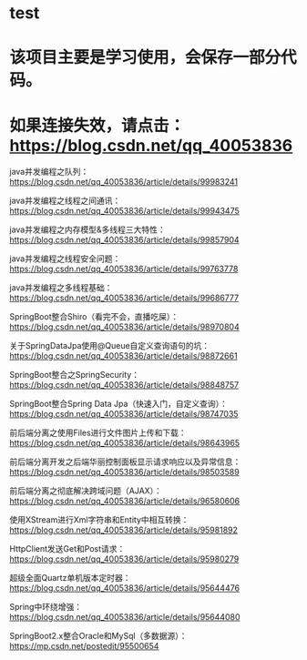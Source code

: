 # test
# 该项目主要是学习使用，会保存一部分代码。

# 如果连接失效，请点击：https://blog.csdn.net/qq_40053836

java并发编程之队列：https://blog.csdn.net/qq_40053836/article/details/99983241

java并发编程之线程之间通讯：https://blog.csdn.net/qq_40053836/article/details/99943475

java并发编程之内存模型&多线程三大特性：https://blog.csdn.net/qq_40053836/article/details/99857904

java并发编程之线程安全问题：https://blog.csdn.net/qq_40053836/article/details/99763778

java并发编程之多线程基础：https://blog.csdn.net/qq_40053836/article/details/99686777

SpringBoot整合Shiro（看完不会，直播吃屎）：https://blog.csdn.net/qq_40053836/article/details/98970804

关于SpringDataJpa使用@Queue自定义查询语句的坑：https://blog.csdn.net/qq_40053836/article/details/98872661

SpringBoot整合之SpringSecurity：https://blog.csdn.net/qq_40053836/article/details/98848757

SpringBoot整合Spring Data Jpa（快速入门，自定义查询）：https://blog.csdn.net/qq_40053836/article/details/98747035

前后端分离之使用Files进行文件图片上传和下载：https://blog.csdn.net/qq_40053836/article/details/98643965

前后端分离开发之后端华丽控制面板显示请求响应以及异常信息：https://blog.csdn.net/qq_40053836/article/details/98503589

前后端分离之彻底解决跨域问题（AJAX）：https://blog.csdn.net/qq_40053836/article/details/96580606

使用XStream进行Xml字符串和Entity中相互转换：https://blog.csdn.net/qq_40053836/article/details/95981892

HttpClient发送Get和Post请求：https://blog.csdn.net/qq_40053836/article/details/95980279

超级全面Quartz单机版本定时器：https://blog.csdn.net/qq_40053836/article/details/95644476

Spring中环绕增强：https://blog.csdn.net/qq_40053836/article/details/95644080

SpringBoot2.x整合Oracle和MySql（多数据源）：https://mp.csdn.net/postedit/95500654
